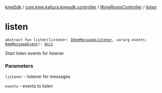 [kmeSdk](../../index.md) / [com.kme.kaltura.kmesdk.controller](../index.md) / [IKmeRoomController](index.md) / [listen](./listen.md)

# listen

`abstract fun listen(listener: `[`IKmeMessageListener`](../../com.kme.kaltura.kmesdk.ws/-i-kme-message-listener/index.md)`, vararg events: `[`KmeMessageEvent`](../../com.kme.kaltura.kmesdk.ws.message/-kme-message-event/index.md)`): `[`Unit`](https://kotlinlang.org/api/latest/jvm/stdlib/kotlin/-unit/index.html)

Start listen events for listener

### Parameters

`listener` - listener for messages

`events` - events to listen